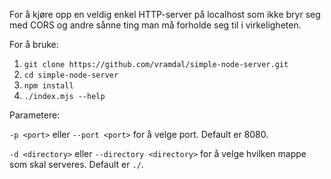 For å kjøre opp en veldig enkel HTTP-server på localhost som ikke bryr seg med CORS og andre sånne ting man må forholde seg til i virkeligheten.

For å bruke:
1. `git clone https://github.com/vramdal/simple-node-server.git`
2. `cd simple-node-server`
3. `npm install`
3. `./index.mjs --help`

Parametere:

`-p <port>` eller `--port <port>` for å velge port. Default er 8080.

`-d <directory>` eller `--directory <directory>` for å velge hvilken mappe som skal serveres. Default er `./`.
